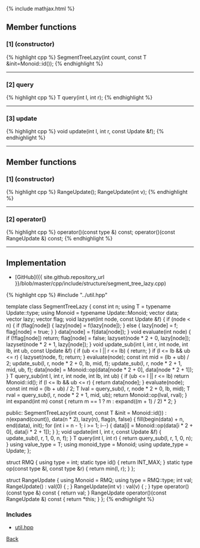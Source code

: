 {% include mathjax.html %}

## Member functions

### [1] (constructor)
{% highlight cpp %}
SegmentTreeLazy(int count, const T &init=Monoid::id());
{% endhighlight %}


---------------------------------------

### [2] query
{% highlight cpp %}
T query(int l, int r);
{% endhighlight %}


---------------------------------------

### [3] update
{% highlight cpp %}
void update(int l, int r, const Update &f);
{% endhighlight %}


---------------------------------------

## Member functions

### [1] (constructor)
{% highlight cpp %}
RangeUpdate();
RangeUpdate(int v);
{% endhighlight %}


---------------------------------------

### [2] operator()
{% highlight cpp %}
operator()(const type &) const;
operator()(const RangeUpdate &) const;
{% endhighlight %}


---------------------------------------

## Implementation

- [GitHub]({{ site.github.repository_url }}/blob/master/cpp/include/structure/segment_tree_lazy.cpp)

{% highlight cpp %}
#include "../util.hpp"

template <typename Update> class SegmentTreeLazy {
  const int n;
  using T = typename Update::type;
  using Monoid = typename Update::Monoid;
  vector<T> data;
  vector<Update> lazy;
  vector<bool> flag;
  void lazyset(int node, const Update &f) {
    if (node < n) {
      if (flag[node]) {
        lazy[node] = f(lazy[node]);
      } else {
        lazy[node] = f;
        flag[node] = true;
      }
    }
    data[node] = f(data[node]);
  }
  void evaluate(int node) {
    if (!flag[node])
      return;
    flag[node] = false;
    lazyset(node * 2 + 0, lazy[node]);
    lazyset(node * 2 + 1, lazy[node]);
  }
  void update_sub(int l, int r, int node, int lb, int ub, const Update &f) {
    if (ub <= l || r <= lb) {
      return;
    }
    if (l <= lb && ub <= r) {
      lazyset(node, f);
      return;
    }
    evaluate(node);
    const int mid = (lb + ub) / 2;
    update_sub(l, r, node * 2 + 0, lb, mid, f);
    update_sub(l, r, node * 2 + 1, mid, ub, f);
    data[node] = Monoid::op(data[node * 2 + 0], data[node * 2 + 1]);
  }
  T query_sub(int l, int r, int node, int lb, int ub) {
    if (ub <= l || r <= lb)
      return Monoid::id();
    if (l <= lb && ub <= r) {
      return data[node];
    }
    evaluate(node);
    const int mid = (lb + ub) / 2;
    T lval = query_sub(l, r, node * 2 + 0, lb, mid);
    T rval = query_sub(l, r, node * 2 + 1, mid, ub);
    return Monoid::op(lval, rval);
  }
  int expand(int m) const { return m == 1 ? m : expand((m + 1) / 2) * 2; }

public:
  SegmentTreeLazy(int count, const T &init = Monoid::id())
      : n(expand(count)), data(n * 2), lazy(n), flag(n, false) {
    fill(begin(data) + n, end(data), init);
    for (int i = n - 1; i >= 1; i--) {
      data[i] = Monoid::op(data[i * 2 + 0], data[i * 2 + 1]);
    }
  };
  void update(int l, int r, const Update &f) { update_sub(l, r, 1, 0, n, f); }
  T query(int l, int r) { return query_sub(l, r, 1, 0, n); }
  using value_type = T;
  using monoid_type = Monoid;
  using update_type = Update;
};

struct RMQ {
  using type = int;
  static type id() { return INT_MAX; }
  static type op(const type &l, const type &r) { return min(l, r); }
};

struct RangeUpdate {
  using Monoid = RMQ;
  using type = RMQ::type;
  int val;
  RangeUpdate() : val(0) { ; }
  RangeUpdate(int v) : val(v) { ; }
  type operator()(const type &) const { return val; }
  RangeUpdate operator()(const RangeUpdate &) const { return *this; }
};
{% endhighlight %}

### Includes

- [util.hpp](../util)

[Back](../..)
